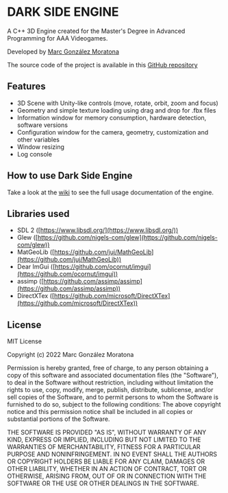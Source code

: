 # DARK SIDE ENGINE

A C++ 3D Engine created for the Master's Degree in Advanced Programming for AAA Videogames.

Developed by [Marc González Moratona](https://github.com/marcelinus99)

The source code of the project is available in this [GitHub repository](https://github.com/marcelinus99/AAA/tree/master/Engine)

## Features
 - 3D Scene with Unity-like controls (move, rotate, orbit, zoom and focus)
 - Geometry and simple texture loading using drag and drop for .fbx files
 - Information window for memory consumption, hardware detection, software versions
 - Configuration window for the camera, geometry, customization and other variables 
 - Window resizing
 - Log console

## How to use Dark Side Engine
Take a look at the [wiki](https://github.com/marcelinus99/AAA/wiki/Dark-Side-Engine) to see the full usage documentation of the engine.

## Libraries used
-   SDL 2 ([https://www.libsdl.org/](https://www.libsdl.org/))
-   Glew ([https://github.com/nigels-com/glew](https://github.com/nigels-com/glew))
-   MatGeoLib ([https://github.com/juj/MathGeoLib](https://github.com/juj/MathGeoLib))
-   Dear ImGui ([https://github.com/ocornut/imgui](https://github.com/ocornut/imgui))
-   assimp ([https://github.com/assimp/assimp](https://github.com/assimp/assimp))
-   DirectXTex ([https://github.com/microsoft/DirectXTex](https://github.com/microsoft/DirectXTex))

## License

MIT License

Copyright (c) 2022 Marc González Moratona

Permission is hereby granted, free of charge, to any person obtaining a copy of this software and associated documentation files (the "Software"), to deal in the Software without restriction, including without limitation the rights to use, copy, modify, merge, publish, distribute, sublicense, and/or sell copies of the Software, and to permit persons to whom the Software is furnished to do so, subject to the following conditions: The above copyright notice and this permission notice shall be included in all copies or substantial portions of the Software.

THE SOFTWARE IS PROVIDED "AS IS", WITHOUT WARRANTY OF ANY KIND, EXPRESS OR IMPLIED, INCLUDING BUT NOT LIMITED TO THE WARRANTIES OF MERCHANTABILITY, FITNESS FOR A PARTICULAR PURPOSE AND NONINFRINGEMENT. IN NO EVENT SHALL THE AUTHORS OR COPYRIGHT HOLDERS BE LIABLE FOR ANY CLAIM, DAMAGES OR OTHER LIABILITY, WHETHER IN AN ACTION OF CONTRACT, TORT OR OTHERWISE, ARISING FROM, OUT OF OR IN CONNECTION WITH THE SOFTWARE OR THE USE OR OTHER DEALINGS IN THE SOFTWARE.
